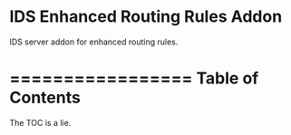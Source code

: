 IDS Enhanced Routing Rules Addon
======================================

IDS server addon for enhanced routing rules.

=================
Table of Contents
=================

The TOC is a lie.